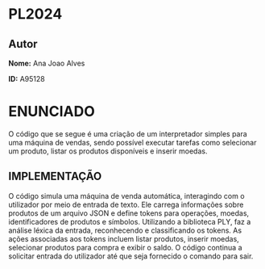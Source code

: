 # PL2024

## Autor 

**Nome:** Ana Joao Alves

**ID:** A95128

# ENUNCIADO

O código que se segue é uma criação de um interpretador simples para uma máquina de vendas, sendo possível executar tarefas como selecionar um produto, listar os produtos disponíveis e inserir moedas.

## IMPLEMENTAÇÃO

O código simula uma máquina de venda automática, interagindo com o utilizador por meio de entrada de texto. Ele carrega informações sobre produtos de um arquivo JSON e define tokens para operações, moedas, identificadores de produtos e símbolos. Utilizando a biblioteca PLY, faz a análise léxica da entrada, reconhecendo e classificando os tokens. As ações associadas aos tokens incluem listar produtos, inserir moedas, selecionar produtos para compra e exibir o saldo. O código continua a solicitar entrada do utilizador até que seja fornecido o comando para sair.
